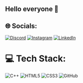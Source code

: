 ## Hello everyone 👋


## 🌐 Socials:
[![Discord](https://img.shields.io/badge/Discord-%237289DA.svg?logo=discord&logoColor=white)](https://discord.gg/mirkvmol) [![Instagram](https://img.shields.io/badge/Instagram-%23E4405F.svg?logo=Instagram&logoColor=white)](https://instagram.com/mirkvmol) [![LinkedIn](www.linkedin.com/in/mirkamol-atakhanov-8b2b43324)](https://linkedin.com/in/ww.linkedin.com/in/mirkamol-atakhanov-8b2b43324) 

# 💻 Tech Stack:
![C++](https://img.shields.io/badge/c++-%2300599C.svg?style=for-the-badge&logo=c%2B%2B&logoColor=white) ![HTML5](https://img.shields.io/badge/html5-%23E34F26.svg?style=for-the-badge&logo=html5&logoColor=white) ![CSS3](https://img.shields.io/badge/css3-%231572B6.svg?style=for-the-badge&logo=css3&logoColor=white) ![GitHub](https://img.shields.io/badge/github-%23121011.svg?style=for-the-badge&logo=github&logoColor=white)


